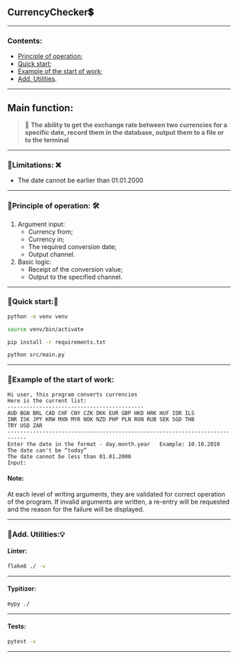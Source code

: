 CurrencyChecker💲
---
---

### Contents:

- [Principle of operation](#title1);
- [Quick start](#title2);
- [Example of the start of work](#title3);
- [Add. Utilities](#title4).

---

## Main function:

> 🔶 **The ability to get the exchange rate between two currencies for a specific date, record them in the database,
output them to a file or to the terminal**

---

### 🔹Limitations: ❌

- The date cannot be earlier than 01.01.2000

---

### 🔹<a id="title1">Principle of operation</a>: 🛠

1. Argument input:
    - Currency from;
    - Currency in;
    - The required conversion date;
    - Output channel.
2. Basic logic:
    - Receipt of the conversion value;
    - Output to the specified channel.

---

### 🔹<a id="title2">Quick start</a>:🧩

```bash
python -m venv venv

source venv/bin/activate

pip install -r requirements.txt

python src/main.py
```

---

### 🔹<a id="title3">Example of the start of work</a>:

```
Hi user, this program converts currencies
Here is the current list:
-------------------------------------------
AUD BGN BRL CAD CHF CNY CZK DKK EUR GBP HKD HRK HUF IDR ILS
INR ISK JPY KRW MXN MYR NOK NZD PHP PLN RON RUB SEK SGD THB
TRY USD ZAR
----------------------------------------------------------------------------
Enter the date in the format - day.month.year   Example: 10.10.2010
The date can't be “today”
The date cannot be less than 01.01.2000
Input:
```

#### Note:

At each level of writing arguments, they are validated for correct operation of the program. If invalid arguments are
written, a re-entry will be requested and the reason for the failure will be displayed.

---

### 🔹<a id="title4">Add. Utilities</a>:💡

#### Linter:

```bash
flake8 ./ -v
```

---

#### Typitizer:

```bash
mypy ./
```

---

#### Tests:

```bash
pytest -v
```

---
